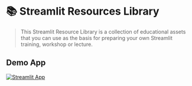 # 📚 Streamlit Resources Library

> This Streamlit Resource Library is a collection of educational assets that you can use as the basis for preparing your own Streamlit training, workshop or lecture.

## Demo App

[![Streamlit App](https://static.streamlit.io/badges/streamlit_badge_black_white.svg)](https://resources.streamlit.app/)
